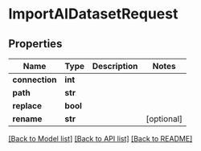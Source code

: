 # ImportAIDatasetRequest


## Properties

Name | Type | Description | Notes
------------ | ------------- | ------------- | -------------
**connection** | **int** |  | 
**path** | **str** |  | 
**replace** | **bool** |  | 
**rename** | **str** |  | [optional] 

[[Back to Model list]](../#documentation-for-models) [[Back to API list]](../#documentation-for-api-endpoints) [[Back to README]](../)


